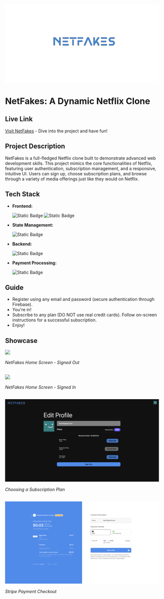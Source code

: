 <img src="./README_assets/netfakes_logo.png"/>

# NetFakes: A Dynamic Netflix Clone

## Live Link

[Visit NetFakes](https://netfakes-d4679.web.app/) - Dive into the project and have fun!

## Project Description

NetFakes is a full-fledged Netflix clone built to demonstrate advanced web development skills. This project mimics the core functionalities of Netflix, featuring user authentication, subscription management, and a responsive, intuitive UI. Users can sign up, choose subscription plans, and browse through a variety of media offerings just like they would on Netflix.

## Tech Stack

- **Frontend:**

  ![Static Badge](https://img.shields.io/badge/React-%2361DAFB?style=for-the-badge&logo=react&labelColor=black) ![Static Badge](https://img.shields.io/badge/JavaScript-%23F7DF1E?style=for-the-badge&logo=javascript&labelColor=black)

- **State Management:**

  ![Static Badge](https://img.shields.io/badge/Redux-%23764ABC?style=for-the-badge&logo=redux&labelColor=black)

- **Backend:**

  ![Static Badge](https://img.shields.io/badge/firebase-%23FFCA28?style=for-the-badge&logo=firebase&labelColor=black)

- **Payment Processing:**

  ![Static Badge](https://img.shields.io/badge/stripe-%23008CDD?style=for-the-badge&logo=stripe&labelColor=black)

## Guide

- Register using any email and password (secure authentication through Firebase).
- You're in!
- Subscribe to any plan (DO NOT use real credit cards).
  Follow on-screen instructions for a successful subscription.
- Enjoy!

## Showcase

<img src="./README_assets/signed_out_screen.png"/>

_NetFakes Home Screen - Signed Out_

<br/>

<img src="./README_assets/signed_in_screen.png"/>

_NetFakes Home Screen - Signed In_

<br/>

<img src="./README_assets/plans.png"/>

_Choosing a Subscription Plan_

<br/>

<img src="./README_assets/stripe_payment.png"/>

_Stripe Payment Checkout_
